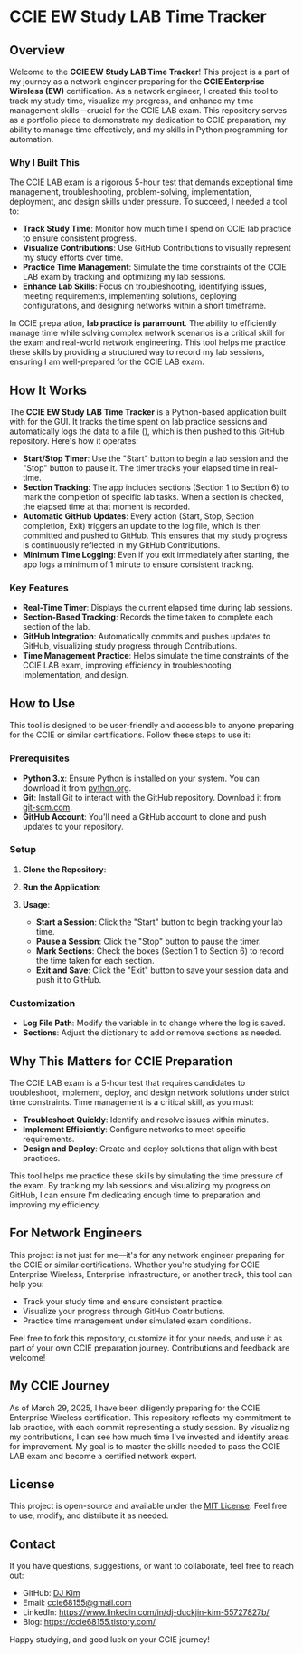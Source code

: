 # CCIE EW Study LAB Time Tracker

## Overview
Welcome to the **CCIE EW Study LAB Time Tracker**! This project is a part of my journey as a network engineer preparing for the **CCIE Enterprise Wireless (EW)** certification. As a network engineer, I created this tool to track my study time, visualize my progress, and enhance my time management skills—crucial for the CCIE LAB exam. This repository serves as a portfolio piece to demonstrate my dedication to CCIE preparation, my ability to manage time effectively, and my skills in Python programming for automation.

### Why I Built This
The CCIE LAB exam is a rigorous 5-hour test that demands exceptional time management, troubleshooting, problem-solving, implementation, deployment, and design skills under pressure. To succeed, I needed a tool to:
- **Track Study Time**: Monitor how much time I spend on CCIE lab practice to ensure consistent progress.
- **Visualize Contributions**: Use GitHub Contributions to visually represent my study efforts over time.
- **Practice Time Management**: Simulate the time constraints of the CCIE LAB exam by tracking and optimizing my lab sessions.
- **Enhance Lab Skills**: Focus on troubleshooting, identifying issues, meeting requirements, implementing solutions, deploying configurations, and designing networks within a short timeframe.

In CCIE preparation, **lab practice is paramount**. The ability to efficiently manage time while solving complex network scenarios is a critical skill for the exam and real-world network engineering. This tool helps me practice these skills by providing a structured way to record my lab sessions, ensuring I am well-prepared for the CCIE LAB exam.

## How It Works
The **CCIE EW Study LAB Time Tracker** is a Python-based application built with  for the GUI. It tracks the time spent on lab practice sessions and automatically logs the data to a file (), which is then pushed to this GitHub repository. Here's how it operates:

- **Start/Stop Timer**: Use the "Start" button to begin a lab session and the "Stop" button to pause it. The timer tracks your elapsed time in real-time.
- **Section Tracking**: The app includes sections (Section 1 to Section 6) to mark the completion of specific lab tasks. When a section is checked, the elapsed time at that moment is recorded.
- **Automatic GitHub Updates**: Every action (Start, Stop, Section completion, Exit) triggers an update to the log file, which is then committed and pushed to GitHub. This ensures that my study progress is continuously reflected in my GitHub Contributions.
- **Minimum Time Logging**: Even if you exit immediately after starting, the app logs a minimum of 1 minute to ensure consistent tracking.

### Key Features
- **Real-Time Timer**: Displays the current elapsed time during lab sessions.
- **Section-Based Tracking**: Records the time taken to complete each section of the lab.
- **GitHub Integration**: Automatically commits and pushes updates to GitHub, visualizing study progress through Contributions.
- **Time Management Practice**: Helps simulate the time constraints of the CCIE LAB exam, improving efficiency in troubleshooting, implementation, and design.

## How to Use
This tool is designed to be user-friendly and accessible to anyone preparing for the CCIE or similar certifications. Follow these steps to use it:

### Prerequisites
- **Python 3.x**: Ensure Python is installed on your system. You can download it from [python.org](https://www.python.org/downloads/).
- **Git**: Install Git to interact with the GitHub repository. Download it from [git-scm.com](https://git-scm.com/).
- **GitHub Account**: You'll need a GitHub account to clone and push updates to your repository.

### Setup
1. **Clone the Repository**:
   

2. **Run the Application**:
   

3. **Usage**:
   - **Start a Session**: Click the "Start" button to begin tracking your lab time.
   - **Pause a Session**: Click the "Stop" button to pause the timer.
   - **Mark Sections**: Check the boxes (Section 1 to Section 6) to record the time taken for each section.
   - **Exit and Save**: Click the "Exit" button to save your session data and push it to GitHub.

### Customization
- **Log File Path**: Modify the  variable in  to change where the log is saved.
- **Sections**: Adjust the  dictionary to add or remove sections as needed.

## Why This Matters for CCIE Preparation
The CCIE LAB exam is a 5-hour test that requires candidates to troubleshoot, implement, deploy, and design network solutions under strict time constraints. Time management is a critical skill, as you must:
- **Troubleshoot Quickly**: Identify and resolve issues within minutes.
- **Implement Efficiently**: Configure networks to meet specific requirements.
- **Design and Deploy**: Create and deploy solutions that align with best practices.

This tool helps me practice these skills by simulating the time pressure of the exam. By tracking my lab sessions and visualizing my progress on GitHub, I can ensure I'm dedicating enough time to preparation and improving my efficiency.

## For Network Engineers
This project is not just for me—it's for any network engineer preparing for the CCIE or similar certifications. Whether you're studying for CCIE Enterprise Wireless, Enterprise Infrastructure, or another track, this tool can help you:
- Track your study time and ensure consistent practice.
- Visualize your progress through GitHub Contributions.
- Practice time management under simulated exam conditions.

Feel free to fork this repository, customize it for your needs, and use it as part of your own CCIE preparation journey. Contributions and feedback are welcome!

## My CCIE Journey
As of March 29, 2025, I have been diligently preparing for the CCIE Enterprise Wireless certification. This repository reflects my commitment to lab practice, with each commit representing a study session. By visualizing my contributions, I can see how much time I've invested and identify areas for improvement. My goal is to master the skills needed to pass the CCIE LAB exam and become a certified network expert.

## License
This project is open-source and available under the [MIT License](LICENSE). Feel free to use, modify, and distribute it as needed.
## Contact
If you have questions, suggestions, or want to collaborate, feel free to reach out:
- GitHub: [DJ Kim](https://github.com/Duckjinkim)
- Email: [ccie68155@gmail.com](mailto:ccie68155@gmail.com)
- LinkedIn: https://www.linkedin.com/in/dj-duckjin-kim-55727827b/
- Blog: https://ccie68155.tistory.com/

Happy studying, and good luck on your CCIE journey!
